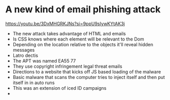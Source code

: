 # A new kind of email phishing attack

https://youtu.be/3DxMHGRKJNs?si=9ppU9sIywKYtAK3j

- The new attack takes advantage of HTML and emails
- Is CSS knows where each element will be relevant to the Dom
- Depending on the location relative to the objects it'll reveal hidden messages
- Latro dectis
- The APT was named EA55 77
- They use copyright infringement legal threat emails
- Directions to a website that kicks off JS based loading of the malware
- Basic malware that scans the computer tries to inject itself and then put itself in in auto runs
- This was an extension of iced ID campaigns
-